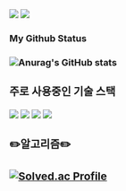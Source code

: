 <div>
<img src="https://img.shields.io/badge/junenaa50@gmail.com-EA4335?style=for-the-badge&logo=Gmail&logoColor=white">
<a href="https://sandclock-itblog.tistory.com/"><img src="https://img.shields.io/badge/Blog-2ecc71?style=for-the-badge&logo=Gmail&logoColor=white"></a>
<div>

  
<h3 align="left">My Github Status <h3>

<div>
  
![Anurag's GitHub stats](https://github-readme-stats.vercel.app/api?username=Kim-Junhwan&theme=synthwave&show_icons=true)
  
</div>



<div>
<h3 >주로 사용중인 기술 스택</h3>
<img src="https://img.shields.io/badge/Swift-F05138?style=for-the-badge&logo=Swift&logoColor=white">
<img src="https://img.shields.io/badge/UIkit-2396F3?style=for-the-badge&logo=UIkit&logoColor=white">
<img src="https://img.shields.io/badge/IOS-000000?style=for-the-badge&logo=Apple&logoColor=white">
<img src="https://img.shields.io/badge/Git-F05032?style=for-the-badge&logo=Git&logoColor=white">
  
<h3>✏️알고리즘✏️<h3>
  
[![Solved.ac Profile](http://mazassumnida.wtf/api/generate_badge?boj=junenaa)](https://solved.ac/junenaa)
</div>

<div>
